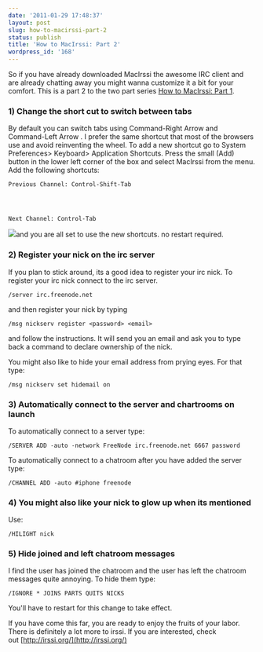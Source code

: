 ```yaml
---
date: '2011-01-29 17:48:37'
layout: post
slug: how-to-macirssi-part-2
status: publish
title: 'How to MacIrssi: Part 2'
wordpress_id: '168'
---
```


So if you have already downloaded MacIrssi the awesome IRC client and are already chatting away you might wanna customize it a bit for your comfort. This is a part 2 to the two part series [How to MacIrssi: Part 1](http://shubhamgoel.info/?p=144).


### 1) Change the short cut to switch between tabs


By default you can switch tabs using  Command-Right Arrow and Command-Left Arrow . I prefer the same shortcut that most of the browsers use and avoid reinventing the wheel. To add a new shortcut go to System Preferences> Keyboard> Application Shortcuts. Press the small (Add) button in the lower left corner of the box and select MacIrssi from the menu. Add the following shortcuts:

    
    Previous Channel: Control-Shift-Tab



    
    Next Channel: Control-Tab


[![](http://shubhamgoel.info/wp-content/uploads/2011/01/macirrsi.png)](http://shubhamgoel.info/wp-content/uploads/2011/01/macirrsi.png)and you are all set to use the new shortcuts. no restart required.


### 2) Register your nick on the irc server


If you plan to stick around, its a good idea to register your irc nick. To register your irc nick connect to the irc server.

    
    /server irc.freenode.net


and then register your nick by typing

    
    /msg nickserv register <password> <email>


and follow the instructions. It will send you an email and ask you to type back a command to declare ownership of the nick.

You might also like to hide your email address from prying eyes. For that type:

    
    /msg nickserv set hidemail on




### 3) Automatically connect to the server and chartrooms on launch


To automatically connect to a server type:

    
    /SERVER ADD -auto -network FreeNode irc.freenode.net 6667 password


To automatically connect to a chatroom after you have added the server type:

    
    /CHANNEL ADD -auto #iphone freenode




### 4) You might also like your nick to glow up when its mentioned


Use:

    
    /HILIGHT nick




### 5) Hide joined and left chatroom messages


I find the user has joined the chatroom and the user has left the chatroom messages quite annoying. To hide them type:

    
    /IGNORE * JOINS PARTS QUITS NICKS


You'll have to restart for this change to take effect.

If you have come this far, you are ready to enjoy the fruits of your labor. There is definitely a lot more to irssi. If you are interested, check out [http://irssi.org/](http://irssi.org/)
